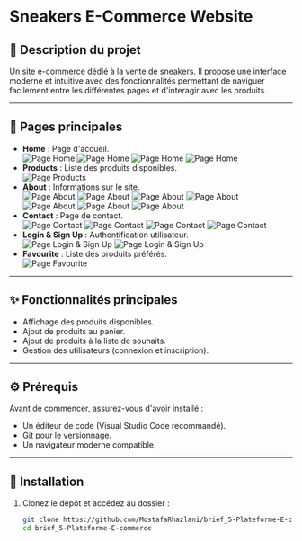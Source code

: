 # Sneakers E-Commerce Website

## 📝 Description du projet
Un site e-commerce dédié à la vente de sneakers. Il propose une interface moderne et intuitive avec des fonctionnalités permettant de naviguer facilement entre les différentes pages et d'interagir avec les produits.

---

## 📄 Pages principales
- **Home** : Page d'accueil.  
  ![Page Home](./source/img/readme/home/Home1.png)
  ![Page Home](./source/img/readme/home/Home2.png)
  ![Page Home](./source/img/readme/home/Home3.png)
  ![Page Home](./source/img/readme/home/Home4.png)
- **Products** : Liste des produits disponibles.  
  ![Page Products](./source/img/readme/products.png)
- **About** : Informations sur le site.  
  ![Page About](./source/img/readme/about/About1.png)
  ![Page About](./source/img/readme/about/About2.png)
  ![Page About](./source/img/readme/about/About3.png)
  ![Page About](./source/img/readme/about/About4.png)
  ![Page About](./source/img/readme/about/About5.png)
  ![Page About](./source/img/readme/about/About6.png)
  ![Page About](./source/img/readme/about/About7.png)
- **Contact** : Page de contact.  
  ![Page Contact](./source/img/readme/contact/Contact1.png)
  ![Page Contact](./source/img/readme/contact/Contact2.png)
  ![Page Contact](./source/img/readme/contact/Contact3.png)
  ![Page Contact](./source/img/readme/contact/Contact4.png)
- **Login & Sign Up** : Authentification utilisateur.  
  ![Page Login & Sign Up](./source/img/readme/auth/Auth1.png)
  ![Page Login & Sign Up](./source/img/readme/auth/Auth2.png)
- **Favourite** : Liste des produits préférés.  
  ![Page Favourite](./source/img/readme/favourite/Favourite1.png)

---

## ✨ Fonctionnalités principales
- Affichage des produits disponibles.
- Ajout de produits au panier.
- Ajout de produits à la liste de souhaits.
- Gestion des utilisateurs (connexion et inscription).

---

## ⚙️ Prérequis
Avant de commencer, assurez-vous d'avoir installé :
- Un éditeur de code (Visual Studio Code recommandé).
- Git pour le versionnage.
- Un navigateur moderne compatible.

---

## 🚀 Installation
1. Clonez le dépôt et accédez au dossier :
   ```bash
   git clone https://github.com/MostafaRhazlani/brief_5-Plateforme-E-commerce.git
   cd brief_5-Plateforme-E-commerce
